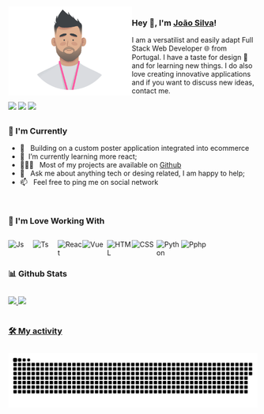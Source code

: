 <img align="left" width="250" height="180" alt="John Peter" src="https://github.com/p3p4r/p3p4r/blob/master/assets/johnpeter_animation.gif"/>


 ### Hey 👋, I'm [João Silva](https://github.com/p3p4r)!

   I am a versatilist and easily adapt Full Stack Web Developer 🌐 from Portugal. I have a taste for design 🎨 and for learning new things. I do also love creating innovative applications and if you want to discuss new ideas, contact me.

   <div> 
    <a href="https://folio.fyke.pt/" target="_blank"><img src="https://img.shields.io/badge/Portefolio-ed4e4e?style=for-the-badge&logo=appveyor&logoColor=white" target="_blank"></a>
     <a href="https://www.linkedin.com/in/joaosl/" target="_blank"><img src="https://img.shields.io/badge/-LinkedIn-%230077B5?style=for-the-badge&logo=linkedin&logoColor=white" target="_blank"></a> 
 <a href = "mailto:pepar_jp33@hotmail.com"><img src="https://img.shields.io/badge/-Gmail-%23333?style=for-the-badge&logo=gmail&logoColor=white" target="_blank"></a>
   </div>

##
  
### 🧐 I'm Currently

- 📱 &nbsp; Building on a custom poster application integrated into ecommerce 
- 🌱 &nbsp;I’m currently learning more react;
- 👨🏻‍💻 &nbsp; Most of my projects are available on [Github](https://github.com/p3p4r)
- 💬 &nbsp; Ask me about anything tech or desing related, I am happy to help;
- 📫 &nbsp; Feel free to ping me on social network
  
 <br /> 

 ### 🔨  I'm Love Working With
  ##
<div>
  <img align="left" alt="Js" height="50" width="50" src="https://cdn.jsdelivr.net/gh/devicons/devicon/icons/javascript/javascript-original.svg">
  <img align="left" alt="Ts" height="50" width="50" src="https://cdn.jsdelivr.net/gh/devicons/devicon/icons/typescript/typescript-original.svg">
  <img align="left" alt="React" height="50" width="50" src="https://cdn.jsdelivr.net/gh/devicons/devicon/icons/react/react-original.svg">
  <img align="left" alt="Vue" height="50" width="50" src="https://cdn.jsdelivr.net/gh/devicons/devicon/icons/vuejs/vuejs-original.svg">
  <img  alt="Pphp"  height="50" width="50" src="https://cdn.jsdelivr.net/gh/devicons/devicon/icons/php/php-original.svg">
  <img align="left" alt="HTML" height="50" width="50" src="https://cdn.jsdelivr.net/gh/devicons/devicon/icons/html5/html5-original.svg">
  <img align="left" alt="CSS" height="50" width="50" src="https://cdn.jsdelivr.net/gh/devicons/devicon/icons/css3/css3-original.svg">
  <img align="left" alt="Python" height="50" width="50" src="https://cdn.jsdelivr.net/gh/devicons/devicon/icons/python/python-original.svg">
 </div>
<br />


### 📊 Github Stats
   ##
  
<div>
  <a href="https://github.com/p3p4r">
  <img height="180em" src="https://github-readme-stats.vercel.app/api?username=p3p4r&show_icons=true&theme=graywhite&include_all_commits=true&count_private=true"/>
  <img height="180em" src="https://github-readme-stats.vercel.app/api/top-langs/?username=p3p4r&layout=compact&langs_count=7&theme=graywhite"/>
</div>
<br />

  ### 🛠️ My activity
  ##
  ![Snake animation](https://github.com/p3p4r/p3p4r/blob/output/github-contribution-grid-snake.svg)
 
</div>
